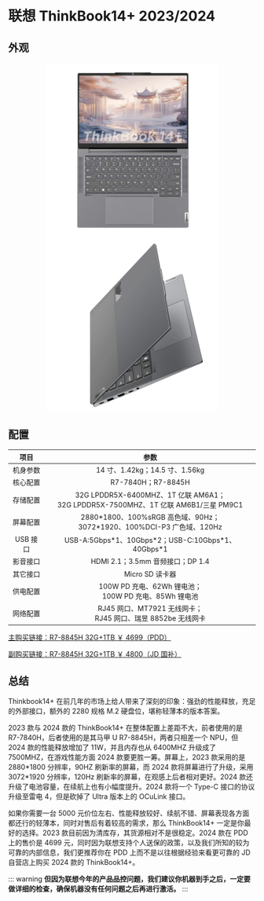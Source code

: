 # 联想 ThinkBook14+ 2023/2024

## 外观

<div style="margin: 0 auto; text-align: center; width: 70%"><img src="./assets/tb14+.png" /></div>

<div style="margin: 0 auto; text-align: center; width: 70%"><img src="./assets/tb14+ 1.png" /></div>

## 配置

|   项目   |                                         参数                                          |
| :------: | :-----------------------------------------------------------------------------------: |
| 机身参数 |                            14 寸、1.42kg；14.5 寸、1.56kg                             |
| 核心配置 |                                  R7-7840H；R7-8845H                                   |
| 存储配置 | 32G LPDDR5X-6400MHZ、1T 亿联 AM6A1；<br>32G LPDDR5X-7500MHZ、1T 亿联 AM6B1/三星 PM9C1 |
| 屏幕配置 |      2880\*1800、100%sRGB 高色域、90Hz；<br>3072\*1920、100%DCI-P3 广色域、120Hz      |
| USB 接口 |                 USB-A:5Gbps\*1、10Gbps\*2；USB-C:10Gbps\*1、40Gbps\*1                 |
| 影音接口 |                           HDMI 2.1；3.5mm 音频接口；DP 1.4                            |
| 其它接口 |                                    Micro SD 读卡器                                    |
| 供电配置 |               100W PD 充电、62Wh 锂电池；<br>100W PD 充电、85Wh 锂电池                |
| 网络配置 |            RJ45 网口、MT7921 无线网卡；<br>RJ45 网口、瑞昱 8852be 无线网卡            |

[主购买链接：R7-8845H 32G+1TB ￥ 4699（PDD）](https://mobile.yangkeduo.com/goods2.html?ps=2MHyjhttzZ)

[副购买链接：R7-8845H 32G+1TB ￥ 4800（JD 国补）](https://3.cn/2b-259z0)

## 总结

Thinkbook14+ 在前几年的市场上给人带来了深刻的印象：强劲的性能释放，充足的外部接口，额外的 2280 规格 M.2 硬盘位，堪称轻薄本的版本答案。

2023 款与 2024 款的 ThinkBook14+ 在整体配置上差距不大，前者使用的是 R7-7840H，后者使用的是其马甲 U R7-8845H，两者只相差一个 NPU，但 2024 款的性能释放增加了 11W，并且内存也从 6400MHZ 升级成了 7500MHZ，在游戏性能方面 2024 款要更胜一筹。屏幕上，2023 款采用的是 2880\*1800 分辨率，90HZ 刷新率的屏幕，而 2024 款将屏幕进行了升级，采用 3072\*1920 分辨率，120Hz 刷新率的屏幕，在观感上后者相对更好。2024 款还升级了电池容量，在续航上也有小幅度提升。2024 款将一个 Type-C 接口的协议升级至雷电 4，但是砍掉了 Ultra 版本上的 OCuLink 接口。

如果你需要一台 5000 元价位左右、性能释放较好、续航不错、屏幕表现各方面都还行的轻薄本，同时对售后有着较高的需求，那么 ThinkBook14+ 一定是你最好的选择。2023 款目前因为清库存，其货源相对不是很稳定。2024 款在 PDD 上的售价是 4699 元，同时因为联想支持个人送保的政策，以及我们所知的较为可靠的内部信息，我们更推荐你在 PDD 上而不是以往根据经验来看更可靠的 JD 自营店上购买 2024 款的 ThinkBook14+。

::: warning
**但因为联想今年的产品品控问题，我们建议你机器到手之后，一定要做详细的检查，确保机器没有任何问题之后再进行激活。**
:::
